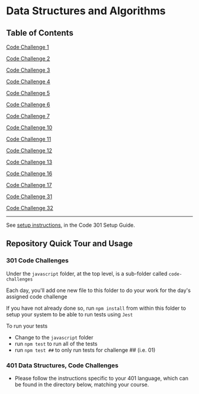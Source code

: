 # Data Structures and Algorithms

## Table of Contents

[Code Challenge 1](/data-structures-and-algorithms/python/docs/README.md)

[Code Challenge 2](/data-structures-and-algorithms/python/docs/array_insert_shift/README.md)

[Code Challenge 3](/data-structures-and-algorithms/python/docs/array_binary_search/README.md)

[Code Challenge 4](/data-structures-and-algorithms/python/docs/array_matrix_sum/README.md)

[Code Challenge 5](/python/docs/linked_list_implementation/README.md)

[Code Challenge 6](/python/docs/linked_list_insertions/README.md)

[Code Challenge 7](/python/docs/linked_list_kth/README.md)

[Code Challenge 10](/python/docs/stack_and_queue/README.md)

[Code Challenge 11](/python/docs/stack_queue_pseudo/README.md)

[Code Challenge 12](/python/docs/stack_queue_animal_shelter/README.md)

[Code Challenge 13](/python/docs/stack_queue_brackets/README.md)

[Code Challenge 16](/python/docs/tree_max/README.md)

[Code Challenge 17](/python/docs/tree_breadth_first/README.md)

[Code Challenge 31](/python/docs/hashtable_repeated_word/README.md)

[Code Challenge 32](/python/docs/tree_intersection/README.md)

-------------------------------------------------------------------------------
See [setup instructions](https://codefellows.github.io/setup-guide/code-301/2-code-challenges), in the Code 301 Setup Guide.

## Repository Quick Tour and Usage

### 301 Code Challenges

Under the `javascript` folder, at the top level, is a sub-folder called `code-challenges`

Each day, you'll add one new file to this folder to do your work for the day's assigned code challenge

If you have not already done so, run `npm install` from within this folder to setup your system to be able to run tests using `Jest`

To run your tests

- Change to the `javascript` folder
- run `npm test` to run all of the tests
- run `npm test ##` to only run tests for challenge ## (i.e. 01)

### 401 Data Structures, Code Challenges

- Please follow the instructions specific to your 401 language, which can be found in the directory below, matching your course.
